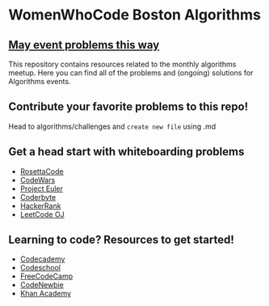 # WomenWhoCode Boston Algorithms

## [May event problems this way](https://github.com/WomenWhoCodeBoston/algorithms/blob/master/may2018.md)

This repository contains resources related to the monthly algorithms meetup. Here you can find all of the problems and (ongoing) solutions for Algorithms events.

## Contribute your favorite problems to this repo!
Head to algorithms/challenges and `create new file` using .md

## Get a head start with whiteboarding problems
- [RosettaCode](http://rosettacode.org/wiki/Rosetta_Code)
- [CodeWars](http://www.codewars.com/)
- [Project Euler](https://projecteuler.net/)
- [Coderbyte](http://coderbyte.com/)
- [HackerRank](https://www.hackerrank.com/)
- [LeetCode OJ](https://leetcode.com/)

## Learning to code? Resources to get started!
- [Codecademy](http://codecademy.com)
- [Codeschool](http://codeschool.com)
- [FreeCodeCamp](http://www.freecodecamp.com/)
- [CodeNewbie](http://www.codenewbie.org/)
- [Khan Academy](https://www.khanacademy.org/computing)
